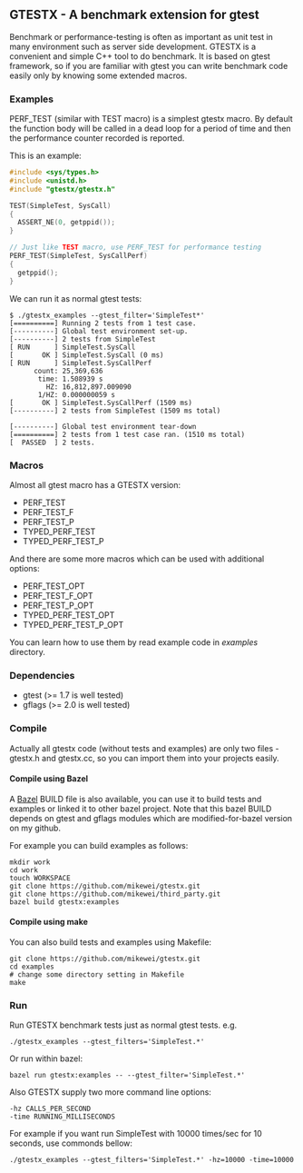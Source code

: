 ## GTESTX - A benchmark extension for gtest

Benchmark or performance-testing is often as important as unit test in many environment such as server side development. GTESTX is a convenient and simple C++ tool to do benchmark. It is based on gtest framework, so if you are familiar with gtest you can write benchmark code easily only by knowing some extended macros.

### Examples

PERF\_TEST (similar with TEST macro) is a simplest gtestx macro. By default the function body will be called in a dead loop for a period of time and then the performance counter recorded is reported.

This is an example:

```C++
#include <sys/types.h>
#include <unistd.h>
#include "gtestx/gtestx.h"

TEST(SimpleTest, SysCall)
{
  ASSERT_NE(0, getppid());
}

// Just like TEST macro, use PERF_TEST for performance testing
PERF_TEST(SimpleTest, SysCallPerf)
{
  getppid();
}
```

We can run it as normal gtest tests:

```
$ ./gtestx_examples --gtest_filter='SimpleTest*'
[==========] Running 2 tests from 1 test case.
[----------] Global test environment set-up.
[----------] 2 tests from SimpleTest
[ RUN      ] SimpleTest.SysCall
[       OK ] SimpleTest.SysCall (0 ms)
[ RUN      ] SimpleTest.SysCallPerf
      count: 25,369,636
       time: 1.508939 s
         HZ: 16,812,897.009090
       1/HZ: 0.000000059 s
[       OK ] SimpleTest.SysCallPerf (1509 ms)
[----------] 2 tests from SimpleTest (1509 ms total)

[----------] Global test environment tear-down
[==========] 2 tests from 1 test case ran. (1510 ms total)
[  PASSED  ] 2 tests.
```

### Macros

Almost all gtest macro has a GTESTX version:

- PERF\_TEST
- PERF\_TEST\_F
- PERF\_TEST\_P
- TYPED\_PERF\_TEST
- TYPED\_PERF\_TEST\_P

And there are some more macros which can be used with additional options:

- PERF\_TEST\_OPT
- PERF\_TEST\_F\_OPT
- PERF\_TEST\_P\_OPT
- TYPED\_PERF\_TEST\_OPT
- TYPED\_PERF\_TEST\_P\_OPT

You can learn how to use them by read example code in _examples_ directory.

### Dependencies

- gtest  (>= 1.7 is well tested)
- gflags (>= 2.0 is well tested)

### Compile

Actually all gtestx code (without tests and examples) are only two files - gtestx.h and gtestx.cc, so you can import them into your projects easily.

#### Compile using Bazel

A [Bazel](http://bazel.io) BUILD file is also available, you can use it to build tests and examples or linked it to other bazel project. Note that this bazel BUILD depends on gtest and gflags modules which are modified-for-bazel version on my github.

For example you can build examples as follows:

```
mkdir work
cd work
touch WORKSPACE
git clone https://github.com/mikewei/gtestx.git
git clone https://github.com/mikewei/third_party.git
bazel build gtestx:examples
```

#### Compile using make

You can also build tests and examples using Makefile:

```
git clone https://github.com/mikewei/gtestx.git
cd examples
# change some directory setting in Makefile
make
```

### Run

Run GTESTX benchmark tests just as normal gtest tests. e.g.

	./gtestx_examples --gtest_filters='SimpleTest.*'

Or run within bazel:

	bazel run gtestx:examples -- --gtest_filter='SimpleTest.*'

Also GTESTX supply two more command line options:

	-hz CALLS_PER_SECOND
	-time RUNNING_MILLISECONDS

For example if you want run SimpleTest with 10000 times/sec for 10 seconds, use commonds bellow:

	./gtestx_examples --gtest_filters='SimpleTest.*' -hz=10000 -time=10000


